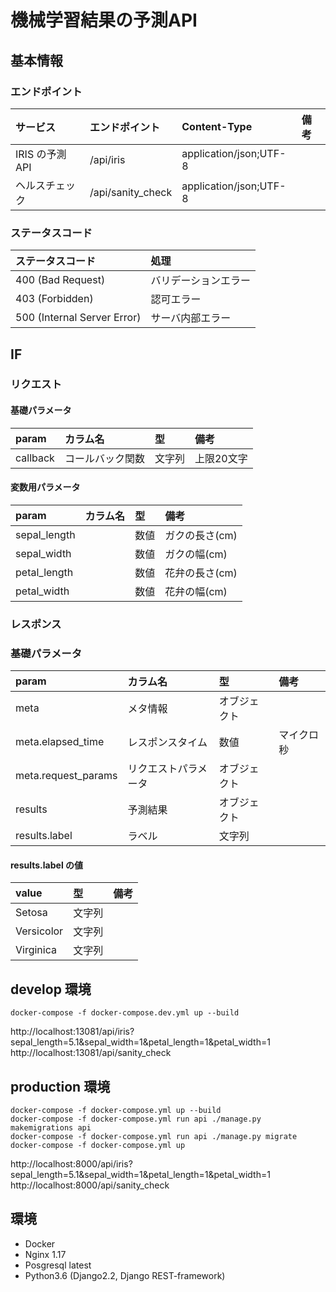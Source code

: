 # 機械学習結果の予測API

## 基本情報

### エンドポイント

|サービス|エンドポイント|Content-Type|備考|
|:--|:--|:--|:--|
|IRIS の予測API|/api/iris|application/json;UTF-8||
|ヘルスチェック|/api/sanity_check|application/json;UTF-8||

### ステータスコード

|ステータスコード|処理|
|:--|:--|
|400 (Bad Request)|バリデーションエラー|
|403 (Forbidden)|認可エラー|
|500 (Internal Server Error)|サーバ内部エラー|

## IF

### リクエスト

#### 基礎パラメータ

|param|カラム名|型|備考|
|:--|:--|:--|:--|
|callback|コールバック関数|文字列|上限20文字|

#### 変数用パラメータ

|param|カラム名|型|備考|
|:--|:--|:--|:--|
|sepal_length||数値|ガクの長さ(cm)|
|sepal_width||数値|ガクの幅(cm)|
|petal_length||数値|花弁の長さ(cm)|
|petal_width||数値|花弁の幅(cm)|

### レスポンス

### 基礎パラメータ

|param|カラム名|型|備考|
|:--|:--|:--|:--|
|meta|メタ情報|オブジェクト||
|meta.elapsed_time|レスポンスタイム|数値|マイクロ秒|
|meta.request_params|リクエストパラメータ|オブジェクト||
|results|予測結果|オブジェクト||
|results.label|ラベル|文字列||

#### results.label の値

|value|型|備考|
|:--|:--|:--|
|Setosa|文字列||
|Versicolor|文字列||
|Virginica|文字列||

## develop 環境

```shell
docker-compose -f docker-compose.dev.yml up --build
```

http://localhost:13081/api/iris?sepal_length=5.1&sepal_width=1&petal_length=1&petal_width=1
http://localhost:13081/api/sanity_check

## production 環境

```shell
docker-compose -f docker-compose.yml up --build
docker-compose -f docker-compose.yml run api ./manage.py makemigrations api
docker-compose -f docker-compose.yml run api ./manage.py migrate
docker-compose -f docker-compose.yml up
```

http://localhost:8000/api/iris?sepal_length=5.1&sepal_width=1&petal_length=1&petal_width=1
http://localhost:8000/api/sanity_check


## 環境

- Docker
- Nginx 1.17
- Posgresql latest
- Python3.6 (Django2.2, Django REST-framework)